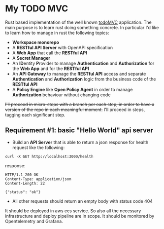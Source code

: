 # My TODO MVC

Rust based implementation of the well known [todoMVC](https://todomvc.com/) application. The main purpose is to learn rust doing something concrete.
In particular I'd like to learn how to manage in rust the following topics:
- **Workspace monorepo**
- A **RESTful API Server** with OpenAPI specification
- A **Web App** that call the **RESTful API**
- A **Secret Manager**
- An **ID**entity **P**rovider to manage **Authentication** and **Authorization** for the **Web App** and for the **RESTful API**
- An **API Gateway** to manage the **RESTful API** access and separate **Authentication** and **Authorization** logic from the business code of the **RESTful API**
- A **Policy Engine** like **Open Policy Agent** in order to manage **Authorization** behaviour without changing code

~~I'll proceed in micro-steps with a branch per each step, in order to have a version of the repo in each meaningful moment.~~
I'll proceed in steps, tagging each significant step.

## Requirement \#1: basic "Hello World" api server
- Build an **API Server** that is able to return a json response for health request like the following:
```
curl -X GET http://localhost:3000/health
```

response:
```http
HTTP/1.1 200 OK
Content-Type: application/json
Content-Length: 22

{"status": "ok"}
```
- All other requests should return an empty body with status code 404

It should be deployed in aws ecs service. So also all the necessary infrastructure and deploy pipeline are in scope.
It should be monitored by Opentelemetry and Grafana.
